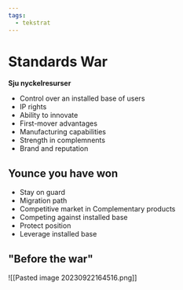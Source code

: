 ```yaml
---
tags:
  - tekstrat
---
```

# Standards War
**Sju nyckelresurser**
- Control over an installed base of users 
- IP rights 
- Ability to innovate 
- First-mover advantages 
- Manufacturing capabilities 
- Strength in complemnents 
- Brand and reputation

## Younce you have won
- Stay on guard 
- Migration path 
- Competitive market in Complementary products 
- Competing against installed base 
- Protect position 
- Leverage installed base

## "Before the war"
![[Pasted image 20230922164516.png]]
